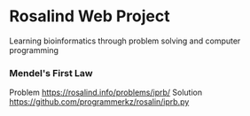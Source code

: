 # Rosalind Web Project
Learning bioinformatics through problem solving and computer programming

### Mendel's First Law
Problem <https://rosalind.info/problems/iprb/>
Solution <https://github.com/programmerkz/rosalin/iprb.py>
